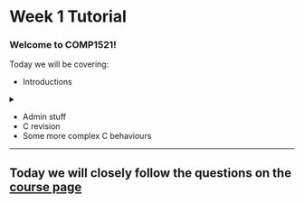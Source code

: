# Week 1 Tutorial

### Welcome to COMP1521!

Today we will be covering:

* Introductions
<details>
<summary></summary>

![](images/confession.png)

</details>

* Admin stuff
* C revision
* Some more complex C behaviours

---

## Today we will closely follow the questions on the [course page](https://cgi.cse.unsw.edu.au/~cs1521/21T3/tut/01/questions)
